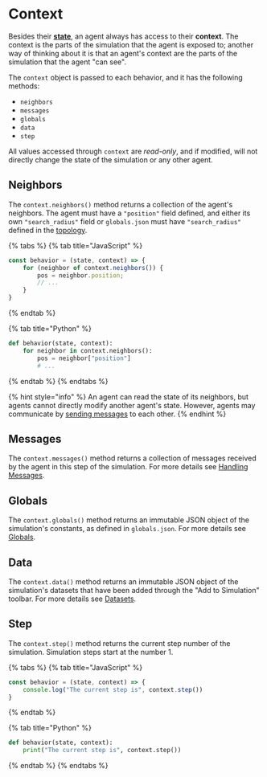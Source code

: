 # Context

Besides their [**state**](state.md), an agent always has access to their **context**. The context is the parts of the simulation that the agent is exposed to; another way of thinking about it is that an agent's context are the parts of the simulation that the agent "can see".

The `context` object is passed to each behavior, and it has the following methods:

* `neighbors`
* `messages`
* `globals`
* `data`
* `step`

All values accessed through `context` are _read-only_, and if modified, will not directly change the state of the simulation or any other agent.

## Neighbors

The `context.neighbors()` method returns a collection of the agent's neighbors. The agent must have a `"position"` field defined, and either its own `"search_radius"` field or `globals.json` must have `"search_radius"` defined in the [topology](../configuration/topology/).

{% tabs %}
{% tab title="JavaScript" %}
```javascript
const behavior = (state, context) => {
    for (neighbor of context.neighbors()) {
        pos = neighbor.position;
        // ...
    }
}
```
{% endtab %}

{% tab title="Python" %}
```python
def behavior(state, context):
    for neighbor in context.neighbors():
        pos = neighbor["position"]
        # ...
```
{% endtab %}
{% endtabs %}

{% hint style="info" %}
An agent can read the state of its neighbors, but agents cannot directly modify another agent's state. However, agents may communicate by [sending messages](../agent-messages/sending-messages.md) to each other.
{% endhint %}

## Messages

The `context.messages()` method returns a collection of messages received by the agent in this step of the simulation. For more details see [Handling Messages](../agent-messages/handling-messages.md).

## Globals

The `context.globals()` method returns an immutable JSON object of the simulation's constants, as defined in `globals.json`. For more details see [Globals](../configuration/).

## Data

The `context.data()` method returns an immutable JSON object of the simulation's datasets that have been added through the "Add to Simulation" toolbar. For more details see [Datasets](../datasets/).

## Step

The `context.step()` method returns the current step number of the simulation. Simulation steps start at the number 1.

{% tabs %}
{% tab title="JavaScript" %}
```javascript
const behavior = (state, context) => {
    console.log("The current step is", context.step())
}
```
{% endtab %}

{% tab title="Python" %}
```python
def behavior(state, context):
    print("The current step is", context.step())
```
{% endtab %}
{% endtabs %}

